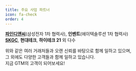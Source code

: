 ```yaml
---
title: 주요 사업 파트너
icon: fa-check
order: 4
---
```


[**파인디앤씨**](finednc.com)(삼성전자 1차 협력사), **인벤트**(에이텍솔루션 1차 협력사)  
[**SKGC**](sk-gc.com), **현대테크**, **하이테크 21** 외 다수

위와 같은 여러 거래처들과 오랜 신뢰를 바탕으로 함께 일하고 있으며,  
그 외에도 다양한 고객들과 함께 일하고 있습니다.  
지금 GTM의 고객이 되어보세요!  
